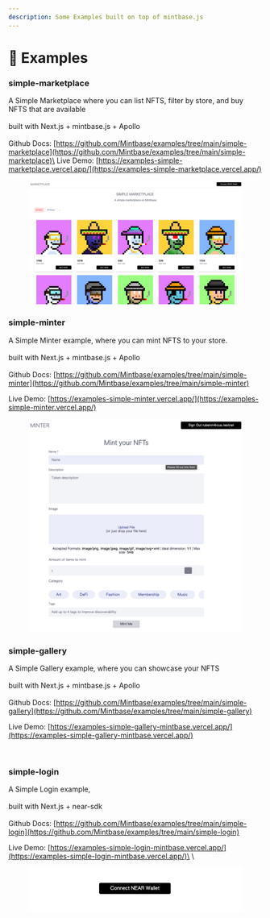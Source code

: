 ```yaml
---
description: Some Examples built on top of mintbase.js
---
```


# 📄 Examples

### **simple-marketplace**

A Simple Marketplace where you can list NFTS, filter by store, and buy NFTS that are available\
\
built with Next.js + mintbase.js + Apollo\
\
Github Docs: [https://github.com/Mintbase/examples/tree/main/simple-marketplace](https://github.com/Mintbase/examples/tree/main/simple-marketplace)\
Live Demo: [https://examples-simple-marketplace.vercel.app/](https://examples-simple-marketplace.vercel.app/)

<figure><img src="../.gitbook/assets/telegram-cloud-photo-size-4-5886677975875827654-y.jpg" alt=""><figcaption></figcaption></figure>

### **simple-minter**

A Simple Minter example, where you can mint NFTS to your store.\
\
built with Next.js + mintbase.js + Apollo\
\
Github Docs: [https://github.com/Mintbase/examples/tree/main/simple-minter](https://github.com/Mintbase/examples/tree/main/simple-minter)

Live Demo: [https://examples-simple-minter.vercel.app/](https://examples-simple-minter.vercel.app/)

<figure><img src="../.gitbook/assets/Screen Shot 2022-09-09 at 16.15.58.png" alt=""><figcaption></figcaption></figure>

### **simple-gallery**

A Simple Gallery example, where you can showcase your NFTS\
\
built with Next.js + mintbase.js + Apollo\
\
Github Docs: [https://github.com/Mintbase/examples/tree/main/simple-gallery](https://github.com/Mintbase/examples/tree/main/simple-gallery)

Live Demo: [https://examples-simple-gallery-mintbase.vercel.app/](https://examples-simple-gallery-mintbase.vercel.app/)

<figure><img src="../.gitbook/assets/Screen Shot 2022-09-09 at 16.40.16.png" alt=""><figcaption></figcaption></figure>

### **simple-login**

A Simple Login example, \
\
built with Next.js + near-sdk\
\
Github Docs: [https://github.com/Mintbase/examples/tree/main/simple-login](https://github.com/Mintbase/examples/tree/main/simple-login)

Live Demo: [https://examples-simple-login-mintbase.vercel.app/](https://examples-simple-login-mintbase.vercel.app/)\
\


<figure><img src="../.gitbook/assets/Screen Shot 2022-09-09 at 16.57.50.png" alt=""><figcaption></figcaption></figure>
